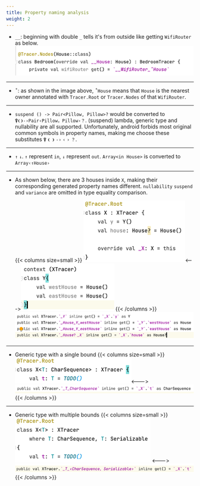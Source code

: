 ```yaml
---
title: Property naming analysis
weight: 2
---
```


* `__`: beginning with double `_` tells it's from outside like getting `WifiRouter` as below.  
  <img src=outside.png width=500/>
---

* `˚`: as shown in the image above, `˚House` means that `House` is the nearest owner annotated
  with `Tracer.Root` or `Tracer.Nodes` of that `WifiRouter`.
---

* `suspend () -> Pair<Pillow, Pillow>?` would be converted to `⍒❨❩-›Pair‹Pillow，Pillow›？`.
  (suspend) lambda, generic type and nullability are all supported. Unfortunately, android forbids
  most original common symbols in property names, making me choose these substitutes 
 `⍒` `❨` `❩` `-›` `‹` `›` `？`.
---

* `↑` `↓`. `↑` represent `in`, `↓` represent `out`. `Array<in House>` is converted to
  `Array‹↑House›`
---

* As shown below, there are 3 houses inside `X`, making their corresponding generated property
  names different. `nullability` `suspend` and `variance` are omitted in type equality comparison.

  {{< columns size=small >}}
  ![](x.png)<--->![](y.png)
  {{< /columns >}}
  <img src=xyElements.png />
---

* Generic type with a single bound
  {{< columns size=small >}}
  ![](generic.png)<--->![](_generic.png)
  {{< /columns >}}
---

* Generic type with multiple bounds
  {{< columns size=small >}}
  ![](compound.png) <---> ![](_compound.png)
  {{< /columns >}} 